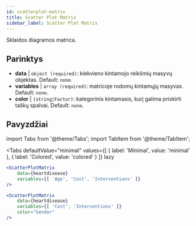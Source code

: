 ```yaml
---
id: scatterplot-matrix
title: Scatter Plot Matrix
sidebar_label: Scatter Plot Matrix
---
```


Sklaidos diagramos matrica.

## Parinktys

* __data__ | `object (required)`: kiekvieno kintamojo reikšmių masyvų objektas. Default: `none`.
* __variables__ | `array (required)`: matricoje rodomų kintamųjų masyvas. Default: `none`.
* __color__ | `(string|Factor)`: kategorinis kintamasis, kurį galima priskirti taškų spalvai. Default: `none`.


## Pavyzdžiai

import Tabs from '@theme/Tabs';
import TabItem from '@theme/TabItem';

<Tabs
    defaultValue="minimal"
    values={[
        { label: 'Minimal', value: 'minimal' },
        { label: 'Colored', value: 'colored' }
    ]}
    lazy
>

<TabItem value="minimal">

```jsx live
<ScatterPlotMatrix
    data={heartdisease} 
    variables={[ 'Age', 'Cost', 'Interventions' ]}
/>
```

</TabItem>

<TabItem value="colored">

```jsx live
<ScatterPlotMatrix
    data={heartdisease} 
    variables={[ 'Cost', 'Interventions' ]}
    color="Gender"
/>
```

</TabItem>

</Tabs>

